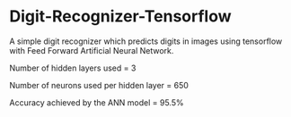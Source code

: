 # Digit-Recognizer-Tensorflow
A simple digit recognizer which predicts digits in images using tensorflow with Feed Forward Artificial Neural Network.

Number of hidden layers used = 3

Number of neurons used per hidden layer = 650

Accuracy achieved by the ANN model = 95.5%
